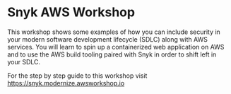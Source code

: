 # Snyk AWS Workshop

This workshop shows some examples of how you can include security in your modern software development lifecycle (SDLC) along with AWS services. You will learn to spin up a containerized web application on AWS and to use the AWS build tooling paired with Snyk in order to shift left in your SDLC.

For the step by step guide to this workshop visit https://snyk.modernize.awsworkshop.io


